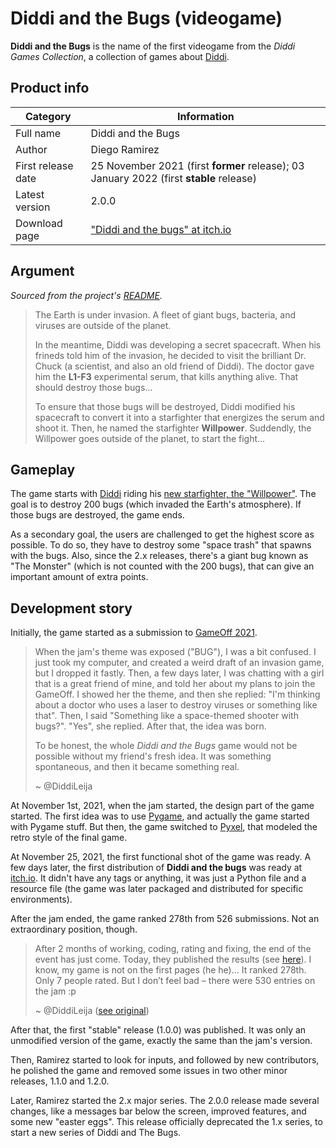 # Diddi and the Bugs (videogame)

**Diddi and the Bugs** is the name of the first videogame from the _Diddi Games Collection_, a collection
of games about [Diddi](Diddi).

## Product info

| Category | Information |
|---|---|
| Full name | Diddi and the Bugs |
| Author | Diego Ramirez |
| First release date | 25 November 2021 (first **former** release); 03 January 2022 (first **stable** release) |
| Latest version | 2.0.0 |
| Download page | ["Diddi and the bugs" at itch.io](https://diddileija.itch.io/diddi-and-the-bugs) |

## Argument

_Sourced from the project's [README](https://github.com/DiddiLeija/diddi-and-the-bugs/blob/main/README.md#introduction)._

> The Earth is under invasion. A fleet of giant bugs, bacteria, and viruses are
> outside of the planet.
>
> In the meantime, Diddi was developing a secret spacecraft. When his frineds told him of
> the invasion, he decided to visit the brilliant Dr. Chuck (a scientist, and also
> an old friend of Diddi). The doctor gave him the **L1-F3** experimental serum, that kills anything
> alive. That should destroy those bugs...
>
> To ensure that those bugs will be destroyed, Diddi modified his spacecraft to convert it into a
> starfighter that energizes the serum and shoot it. Then, he named the starfighter **Willpower**.
> Suddendly, the Willpower goes outside of the planet, to start the fight...

## Gameplay

The game starts with [Diddi](Diddi) riding his [new starfighter, the "Willpower"](Willpower). The goal
is to destroy 200 bugs (which invaded the Earth's atmosphere). If those bugs are destroyed, the game ends.

As a secondary goal, the users are challenged to get the highest score as possible. To do so, they have to
destroy some "space trash" that spawns with the bugs. Also, since the 2.x releases, there's a giant bug known
as "The Monster" (which is not counted with the 200 bugs), that can give an important amount of extra points.

## Development story

<!-- Note: Special quotes from me (from never-released pages from my diary) are below! Take note! -->

Initially, the game started as a submission to [GameOff 2021](https://itch.io/jam/game-off-2021).

> When the jam's theme was exposed ("BUG"), I was a bit confused. I just took my computer, and created
> a weird draft of an invasion game, but I dropped it fastly. Then, a few days later, I was chatting
> with a girl that is a great friend of mine, and told her about my plans to join the GameOff. I showed her
> the theme, and then she replied: "I'm thinking about a doctor who uses a laser to destroy viruses or something
> like that". Then, I said "Something like a space-themed shooter with bugs?". "Yes", she replied. After that, the idea was born.
>
> To be honest, the whole _Diddi and the Bugs_ game would not be possible without my friend's fresh idea.
> It was something spontaneous, and then it became something real.
>
> ~ @DiddiLeija

At November 1st, 2021, when the jam started, the design part of the game started. The first idea was to use
[Pygame](https://pygame.org), and actually the game started with Pygame stuff. But then, the game switched
to [Pyxel](https://github.com/kitao/pyxel), that modeled the retro style of the final game.

At November 25, 2021, the first functional shot of the game was ready. A few days later, the first distribution
of **Diddi and the bugs** was ready at [itch.io](https://diddileija.itch.io/diddi-and-the-bugs). It didn't have
any tags or anything, it was just a Python file and a resource file (the game was later packaged and distributed
for specific environments).

After the jam ended, the game ranked 278th from 526 submissions. Not an extraordinary position, though.

> After 2 months of working, coding, rating and fixing, the end of the event has just come.
> Today, they published the results (see [here](https://itch.io/jam/game-off-2021/results)). I know, my game
> is not on the first pages (he he)… It ranked 278th. Only 7 people rated. But I don’t feel bad – there were
> 530 entries on the jam :p
>
> ~ @DiddiLeija ([see original](https://diddileija.github.io/diary/2022-01-03))

After that, the first "stable" release (1.0.0) was published. It was only an unmodified version of the game,
exactly the same than the jam's version.

Then, Ramirez started to look for inputs, and followed by new contributors, he polished the game and removed
some issues in two other minor releases, 1.1.0 and 1.2.0.

Later, Ramirez started the 2.x major series. The 2.0.0 release made several changes, like a messages bar below
the screen, improved features, and some new "easter eggs". This release officially deprecated the 1.x series,
to start a new series of Diddi and The Bugs.
